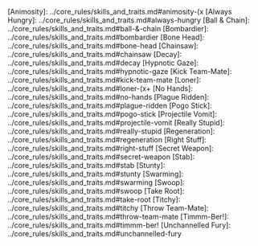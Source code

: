 [Catch]: ../core_rules/skills_and_traits.md#catch
[Diving Catch]: ../core_rules/skills_and_traits.md#diving-catch
[Diving Tackle]: ../core_rules/skills_and_traits.md#diving-tackle
[Dodge]: ../core_rules/skills_and_traits.md#dodge
[Defensive]: ../core_rules/skills_and_traits.md#defensive
[Jump Up]: ../core_rules/skills_and_traits.md#jump-up
[Leap]: ../core_rules/skills_and_traits.md#leap
[Safe Pair Of Hands]: ../core_rules/skills_and_traits.md#safe-pair-of-hands
[Sidestep]: ../core_rules/skills_and_traits.md#sidestep
[Sneaky Git]: ../core_rules/skills_and_traits.md#sneaky-git
[Sprint]: ../core_rules/skills_and_traits.md#sprint
[Sure Feet]: ../core_rules/skills_and_traits.md#sure-feet
[General Skills]: ../core_rules/skills_and_traits.md#general-skills
[Block]: ../core_rules/skills_and_traits.md#block
[Dauntless]: ../core_rules/skills_and_traits.md#dauntless
[Dirty Player]: ../core_rules/skills_and_traits.md#dirty-player-1
[Fend]: ../core_rules/skills_and_traits.md#fend
[Frenzy]: ../core_rules/skills_and_traits.md#frenzy
[Kick]: ../core_rules/skills_and_traits.md#kick
[Pro]: ../core_rules/skills_and_traits.md#pro
[Shadowing]: ../core_rules/skills_and_traits.md#shadowing
[Strip Ball]: ../core_rules/skills_and_traits.md#strip-ball
[Sure Hands]: ../core_rules/skills_and_traits.md#sure-hands
[Tackle]: ../core_rules/skills_and_traits.md#tackle
[Wrestle]: ../core_rules/skills_and_traits.md#wrestle
[Mutations]: ../core_rules/skills_and_traits.md#mutations
[Big Hand]: ../core_rules/skills_and_traits.md#big-hand
[Claws]: ../core_rules/skills_and_traits.md#claws
[Disturbing Presence]: ../core_rules/skills_and_traits.md#disturbing-presence
[Extra Arms]: ../core_rules/skills_and_traits.md#extra-arms
[Foul Appearance]: ../core_rules/skills_and_traits.md#foul-appearance
[Horns]: ../core_rules/skills_and_traits.md#horns
[Iron Hard Skin]: ../core_rules/skills_and_traits.md#iron-hard-skin
[Monstrous Mouth]: ../core_rules/skills_and_traits.md#monstrous-mouth
[Prehensile Tail]: ../core_rules/skills_and_traits.md#prehensile-tail
[Tentacles]: ../core_rules/skills_and_traits.md#tentacles
[Two Heads]: ../core_rules/skills_and_traits.md#two-heads
[Very Long Legs]: ../core_rules/skills_and_traits.md#very-long-legs
[Passing Skills]: ../core_rules/skills_and_traits.md#passing-skills
[Accurate]: ../core_rules/skills_and_traits.md#accurate
[Cannoneer]: ../core_rules/skills_and_traits.md#cannoneer
[Cloud Burster]: ../core_rules/skills_and_traits.md#cloud-burster
[Dump-Off]: ../core_rules/skills_and_traits.md#dump-off
[Fumblerooskie]: ../core_rules/skills_and_traits.md#fumblerooskie
[Hail Mary Pass]: ../core_rules/skills_and_traits.md#hail-mary-pass
[Leader]: ../core_rules/skills_and_traits.md#leader
[Nerves Of Steel]: ../core_rules/skills_and_traits.md#nerves-of-steel
[On The Ball]: ../core_rules/skills_and_traits.md#on-the-ball
[Pass]: ../core_rules/skills_and_traits.md#pass
[Running Pass]: ../core_rules/skills_and_traits.md#running-pass
[Safe Pass]: ../core_rules/skills_and_traits.md#safe-pass
[Strength Skills]: ../core_rules/skills_and_traits.md#strength-skills
[Arm Bar]: ../core_rules/skills_and_traits.md#arm-bar
[Brawler]: ../core_rules/skills_and_traits.md#brawler
[Break Tackle]: ../core_rules/skills_and_traits.md#break-tackle
[Grab]: ../core_rules/skills_and_traits.md#grab
[Guard]: ../core_rules/skills_and_traits.md#guard
[Juggernaut]: ../core_rules/skills_and_traits.md#juggernaut
[Mighty Blow]: ../core_rules/skills_and_traits.md#mighty-blow-1
[Multiple Block]: ../core_rules/skills_and_traits.md#multiple-block
[Pile Driver]: ../core_rules/skills_and_traits.md#pile-driver
[Stand Firm]: ../core_rules/skills_and_traits.md#stand-firm
[Strong Arm]: ../core_rules/skills_and_traits.md#strong-arm
[Thick Skull]: ../core_rules/skills_and_traits.md#thick-skull
[Traits]: ../core_rules/skills_and_traits.md#traits
[Animal Savagery]: ../core_rules/skills_and_traits.md#animal-savagery
[Animosity]: ../core_rules/skills_and_traits.md#animosity-(x
[Always Hungry]: ../core_rules/skills_and_traits.md#always-hungry
[Ball & Chain]: ../core_rules/skills_and_traits.md#ball-&-chain
[Bombardier]: ../core_rules/skills_and_traits.md#bombardier
[Bone Head]: ../core_rules/skills_and_traits.md#bone-head
[Chainsaw]: ../core_rules/skills_and_traits.md#chainsaw
[Decay]: ../core_rules/skills_and_traits.md#decay
[Hypnotic Gaze]: ../core_rules/skills_and_traits.md#hypnotic-gaze
[Kick Team-Mate]: ../core_rules/skills_and_traits.md#kick-team-mate
[Loner]: ../core_rules/skills_and_traits.md#loner-(x+
[No Hands]: ../core_rules/skills_and_traits.md#no-hands
[Plague Ridden]: ../core_rules/skills_and_traits.md#plague-ridden
[Pogo Stick]: ../core_rules/skills_and_traits.md#pogo-stick
[Projectile Vomit]: ../core_rules/skills_and_traits.md#projectile-vomit
[Really Stupid]: ../core_rules/skills_and_traits.md#really-stupid
[Regeneration]: ../core_rules/skills_and_traits.md#regeneration
[Right Stuff]: ../core_rules/skills_and_traits.md#right-stuff
[Secret Weapon]: ../core_rules/skills_and_traits.md#secret-weapon
[Stab]: ../core_rules/skills_and_traits.md#stab
[Stunty]: ../core_rules/skills_and_traits.md#stunty
[Swarming]: ../core_rules/skills_and_traits.md#swarming
[Swoop]: ../core_rules/skills_and_traits.md#swoop
[Take Root]: ../core_rules/skills_and_traits.md#take-root
[Titchy]: ../core_rules/skills_and_traits.md#titchy
[Throw Team-Mate]: ../core_rules/skills_and_traits.md#throw-team-mate
[Timmm-Ber!]: ../core_rules/skills_and_traits.md#timmm-ber!
[Unchannelled Fury]: ../core_rules/skills_and_traits.md#unchannelled-fury
